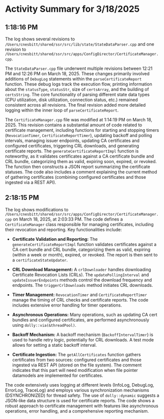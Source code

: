 # Activity Summary for 3/18/2025

## 1:18:16 PM
The log shows several revisions to `/Users/cnesbitt/shared/ssr/src/lib/state/StateDataParser.cpp` and one revision to `/Users/cnesbitt/shared/ssr/src/apps/ConfigDirector/CertificateManager.cpp`.

The `StateDataParser.cpp` file underwent multiple revisions between 12:21 PM and 12:26 PM on March 18, 2025.  These changes primarily involved additions of `DebugLog` statements within the `parseCertificateReport` function.  These debug logs track the execution flow, printing information about the `statusType`, `statusStr`, size of `certsArray`, and the building of `certsString`.  The core functionality of parsing different state data types (CPU utilization, disk utilization, connection status, etc.) remained consistent across all revisions.  The final revision added more detailed logging within the inner loop of `parseCertificateReport`.

The `CertificateManager.cpp` file was modified at 1:14:19 PM on March 18, 2025. This revision contains a substantial amount of code related to certificate management, including functions for starting and stopping timers (`RevocationTimer`, `CertificateReportTimer`), updating backoff and polling intervals, managing issuer endpoints, updating CA certificates and configured certificates, triggering CRL downloads, and generating certificate reports.  The `generateCertificateReportImpl` function is noteworthy, as it validates certificates against a CA certificate bundle and CRL bundle, categorizing them as valid, expiring soon, expired, or revoked.  The function then constructs a JSON report summarizing the certificate statuses. The code also includes a comment explaining the current method of gathering certificates (combining configured certificates and those ingested via a REST API).


## 2:18:15 PM
The log shows modifications to `/Users/cnesbitt/shared/ssr/src/apps/ConfigDirector/CertificateManager.cpp` on March 18, 2025, at 2:03:33 PM.  The code defines a `CertificateManager` class responsible for managing certificates, including their revocation and reporting.  Key functionalities include:

* **Certificate Validation and Reporting:** The `generateCertificateReportImpl` function validates certificates against a CA cert bundle and CRL bundle, categorizing them as valid, expiring (within a week or month), expired, or revoked.  The report is then sent to a `certificateStateUpdater`.

* **CRL Download Management:** A `crlDownloader` handles downloading Certificate Revocation Lists (CRLs).  The `updatePollingInterval` and `updateIssuerEndpoints` methods control the download frequency and endpoints.  The `triggerCrlDownloads` method initiates CRL downloads.

* **Timer Management:**  `RevocationTimer` and `CertificateReportTimer` manage the timing of CRL checks and certificate reports.  The code includes extensive error handling for timer operations.

* **Asynchronous Operations:**  Many operations, such as updating CA cert bundles and configured certificates, are performed asynchronously using `dolly::via(&threadPool)`.

* **Backoff Mechanism:** A backoff mechanism (`BackoffIntervalTimer`) is used to handle retry logic, potentially for CRL downloads.  A test mode allows for setting a static backoff interval.

* **Certificate Ingestion:** The `getAllCertificates` function gathers certificates from two sources: configured certificates and those ingested via REST API (stored on the file system).  The comment indicates that this part will need modification when file pointer datamodels are implemented for certificates.

The code extensively uses logging at different levels (InfoLog, DebugLog, ErrorLog, TraceLog) and employs various synchronization mechanisms (DSYNCHRONIZED) for thread safety.  The use of `dolly::dynamic` suggests a JSON-like data structure is used for certificate reports.  The code shows a robust approach to certificate management with features like asynchronous operations, error handling, and a comprehensive reporting mechanism.
